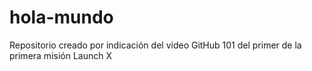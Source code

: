 # hola-mundo
Repositorio creado por indicación del video GitHub 101 del primer de la primera misión Launch X
